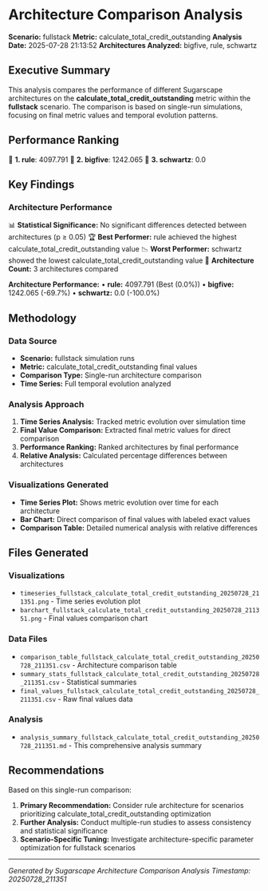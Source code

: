 # Architecture Comparison Analysis

**Scenario:** fullstack
**Metric:** calculate_total_credit_outstanding
**Analysis Date:** 2025-07-28 21:13:52
**Architectures Analyzed:** bigfive, rule, schwartz

## Executive Summary

This analysis compares the performance of different Sugarscape architectures on the **calculate_total_credit_outstanding** metric within the **fullstack** scenario. The comparison is based on single-run simulations, focusing on final metric values and temporal evolution patterns.

## Performance Ranking

🥇 **1. rule**: 4097.791
🥈 **2. bigfive**: 1242.065
🥉 **3. schwartz**: 0.0

## Key Findings

### Architecture Performance
📊 **Statistical Significance:** No significant differences detected between architectures (p ≥ 0.05)
🏆 **Best Performer:** rule achieved the highest calculate_total_credit_outstanding value
📉 **Worst Performer:** schwartz showed the lowest calculate_total_credit_outstanding value
🔢 **Architecture Count:** 3 architectures compared

**Architecture Performance:**
• **rule:** 4097.791 (Best (0.0%))
• **bigfive:** 1242.065 (-69.7%)
• **schwartz:** 0.0 (-100.0%)

## Methodology

### Data Source
- **Scenario:** fullstack simulation runs
- **Metric:** calculate_total_credit_outstanding final values
- **Comparison Type:** Single-run architecture comparison
- **Time Series:** Full temporal evolution analyzed

### Analysis Approach
1. **Time Series Analysis:** Tracked metric evolution over simulation time
2. **Final Value Comparison:** Extracted final metric values for direct comparison
3. **Performance Ranking:** Ranked architectures by final performance
4. **Relative Analysis:** Calculated percentage differences between architectures

### Visualizations Generated
- **Time Series Plot:** Shows metric evolution over time for each architecture
- **Bar Chart:** Direct comparison of final values with labeled exact values
- **Comparison Table:** Detailed numerical analysis with relative differences

## Files Generated

### Visualizations
- `timeseries_fullstack_calculate_total_credit_outstanding_20250728_211351.png` - Time series evolution plot
- `barchart_fullstack_calculate_total_credit_outstanding_20250728_211351.png` - Final values comparison chart

### Data Files
- `comparison_table_fullstack_calculate_total_credit_outstanding_20250728_211351.csv` - Architecture comparison table
- `summary_stats_fullstack_calculate_total_credit_outstanding_20250728_211351.csv` - Statistical summaries
- `final_values_fullstack_calculate_total_credit_outstanding_20250728_211351.csv` - Raw final values data

### Analysis
- `analysis_summary_fullstack_calculate_total_credit_outstanding_20250728_211351.md` - This comprehensive analysis summary

## Recommendations

Based on this single-run comparison:
1. **Primary Recommendation:** Consider rule architecture for scenarios prioritizing calculate_total_credit_outstanding optimization
2. **Further Analysis:** Conduct multiple-run studies to assess consistency and statistical significance
3. **Scenario-Specific Tuning:** Investigate architecture-specific parameter optimization for fullstack scenarios


---
*Generated by Sugarscape Architecture Comparison Analysis*
*Timestamp: 20250728_211351*

